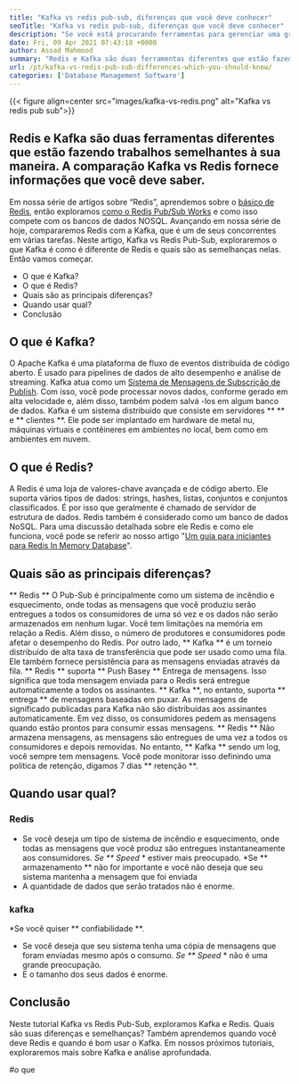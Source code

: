 ```yaml
---
title: "Kafka vs redis pub-sub, diferenças que você deve conhecer" 
seoTitle: "Kafka vs redis pub-sub, diferenças que você deve conhecer" 
description: "Se você está procurando ferramentas para gerenciar uma grande quantidade de dados e confundir entre Kafka e Redis. Este artigo Kafka vs Redis Pub-Sub o ajudará." 
date: Fri, 09 Apr 2021 07:43:18 +0000
author: Assad Mahmood
summary: "Redis e Kafka são duas ferramentas diferentes que estão fazendo trabalhos semelhantes à sua maneira. A comparação Kafka vs Redis fornece informações que você deve saber." 
url: /pt/kafka-vs-redis-pub-sub-differences-which-you-should-know/
categories: ['Database Management Software']
---
```


{{< figure align=center src="images/kafka-vs-redis.png" alt="Kafka vs redis pub sub">}}


## Redis e Kafka são duas ferramentas diferentes que estão fazendo trabalhos semelhantes à sua maneira. A comparação Kafka vs Redis fornece informações que você deve saber.
Em nossa série de artigos sobre “Redis”, aprendemos sobre o [básico de Redis][1], então exploramos [como o Redis Pub/Sub Works][2] e como isso compete com os bancos de dados NOSQL. Avançando em nossa série de hoje, compararemos Redis com a Kafka, que é um de seus concorrentes em várias tarefas. Neste artigo, Kafka vs Redis Pub-Sub, exploraremos o que Kafka é como é diferente de Redis e quais são as semelhanças nelas. Então vamos começar.
  * O que é Kafka?
  * O que é Redis?
  * Quais são as principais diferenças?
  * Quando usar qual?
  * Conclusão

## O que é Kafka?
O Apache Kafka é uma plataforma de fluxo de eventos distribuída de código aberto. É usado para pipelines de dados de alto desempenho e análise de streaming. Kafka atua como um [Sistema de Mensagens de Subscrição de Publish][3]. Com isso, você pode processar novos dados, conforme gerado em alta velocidade e, além disso, também podem salvá -los em algum banco de dados.
Kafka é um sistema distribuído que consiste em servidores ** ** e ** clientes **. Ele pode ser implantado em hardware de metal nu, máquinas virtuais e contêineres em ambientes no local, bem como em ambientes em nuvem.

## O que é Redis?
A Redis é uma loja de valores-chave avançada e de código aberto. Ele suporta vários tipos de dados: strings, hashes, listas, conjuntos e conjuntos classificados. É por isso que geralmente é chamado de servidor de estrutura de dados.
Redis também é considerado como um banco de dados NoSQL. Para uma discussão detalhada sobre ele Redis e como ele funciona, você pode se referir ao nosso artigo "[Um guia para iniciantes para Redis In Memory Database][1]".

## Quais são as principais diferenças?
** Redis ** O Pub-Sub é principalmente como um sistema de incêndio e esquecimento, onde todas as mensagens que você produziu serão entregues a todos os consumidores de uma só vez e os dados não serão armazenados em nenhum lugar. Você tem limitações na memória em relação a Redis. Além disso, o número de produtores e consumidores pode afetar o desempenho do Redis.
Por outro lado, ** Kafka ** é um torneio distribuído de alta taxa de transferência que pode ser usado como uma fila. Ele também fornece persistência para as mensagens enviadas através da fila.
** Redis ** suporta ** Push Basey ** Entrega de mensagens. Isso significa que toda mensagem enviada para o Redis será entregue automaticamente a todos os assinantes.
** Kafka **, no entanto, suporta ** entrega ** de mensagens baseadas em puxar. As mensagens de significado publicadas para Kafka não são distribuídas aos assinantes automaticamente. Em vez disso, os consumidores pedem as mensagens quando estão prontos para consumir essas mensagens.
** Redis ** Não armazena mensagens, as mensagens são entregues de uma vez a todos os consumidores e depois removidas. No entanto, ** Kafka ** sendo um log, você sempre tem mensagens. Você pode monitorar isso definindo uma política de retenção, digamos 7 dias ** retenção **.

## Quando usar qual?

### Redis
  * Se você deseja um tipo de sistema de incêndio e esquecimento, onde todas as mensagens que você produz são entregues instantaneamente aos consumidores.
  *Se ** Speed ​​** estiver mais preocupado.
  *Se ** armazenamento ** não for importante e você não deseja que seu sistema mantenha a mensagem que foi enviada
  * A quantidade de dados que serão tratados não é enorme.

### kafka
  *Se você quiser ** confiabilidade **.
  * Se você deseja que seu sistema tenha uma cópia de mensagens que foram enviadas mesmo após o consumo.
  *Se ** Speed ​​** não é uma grande preocupação.
  * E o tamanho dos seus dados é enorme.

## Conclusão
Neste tutorial Kafka vs Redis Pub-Sub, exploramos Kafka e Redis. Quais são suas diferenças e semelhanças? Também aprendemos quando você deve Redis e quando é bom usar o Kafka. Em nossos próximos tutoriais, exploraremos mais sobre Kafka e análise aprofundada.

  
[1]: https://blog.containerize.com/database-management-software/a-beginners-guide-to-redis-in-memory-database/
[2]: https://blog.containerize.com/database-management-software/introduction-to-redis-pubsub-and-how-does-it-work/
[3]: https://blog.containerize.com/database-management-software/introduction-to-redis-pubsub-and-how-does-it-work/

#o que
